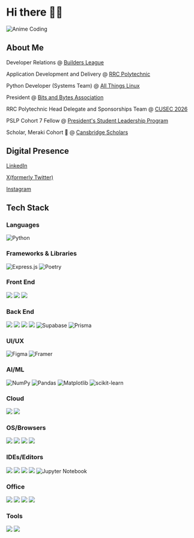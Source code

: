 # Hi there 👨‍💻
![Anime Coding](https://media1.giphy.com/media/v1.Y2lkPTc5MGI3NjExNTlsdzAyNTQ0ZmxxeHcyY3pqMW5wMmxpNnc5N2tzbjFwenU4bWhqZiZlcD12MV9pbnRlcm5hbF9naWZfYnlfaWQmY3Q9Zw/fCTaMi2bSMf9cExRcG/giphy.gif)


## About Me
Developer Relations @ <a href="https://buildersleague.com">Builders League</a>

Application Development and Delivery @ <a href="https://catalogue.rrc.ca/Programs/WPG/Fulltime/ADEVF-DP/Overview">RRC Polytechnic</a>

Python Developer (Systems Team) @ <a href="https://allthingslinux.org">All Things Linux</a>

President @ <a href="https://bitsandbytesassociation.ca">Bits and Bytes Association</a>

RRC Polytechnic Head Delegate and Sponsorships Team @ <a href="https://www.linkedin.com/company/cusec/posts/?feedView=all">CUSEC 2026</a>

PSLP Cohort 7 Fellow @ <a href="https://umanitoba.ca/asper/programs-of-study/presidents-student-leadership-program">President's Student Leadership Program</a>

Scholar, Meraki Cohort 💫 @ <a href="https://www.cansbridgescholars.com/">Cansbridge Scholars</a>

## Digital Presence
<a href="https://www.linkedin.com/in/mccauley-armishaw/">LinkedIn</a>

<a href="https://x.com/mccauleycodes">X(formerly Twitter)</a>

<a href="https://www.instagram.com/mccauleycodes">Instagram</a>

## Tech Stack

### Languages
![Python](https://img.shields.io/badge/python-000000?style=for-the-badge&logo=python&logoColor=ffdd54)

### Frameworks & Libraries
![Express.js](https://img.shields.io/badge/express.js-%23404d59.svg?style=for-the-badge&logo=express&logoColor=000000)
![Poetry](https://img.shields.io/badge/Poetry-%233B82F6.svg?style=for-the-badge&logo=poetry&logoColor=000000)

### Front End
<img src="https://img.shields.io/badge/html5-%23E34F26.svg?style=for-the-badge&logo=html5&logoColor=white" /> <img src="https://img.shields.io/badge/css3-%231572B6.svg?style=for-the-badge&logo=css3&logoColor=white" /> <img src="https://img.shields.io/badge/javascript-%23323330.svg?style=for-the-badge&logo=javascript&logoColor=%23F7DF1E" />

### Back End
<img src="https://img.shields.io/badge/TypeScript-007ACC?style=for-the-badge&logo=typescript&logoColor=white" /> <img src="https://img.shields.io/badge/Node%20js-339933?style=for-the-badge&logo=nodedotjs&logoColor=white" /> <img src="https://img.shields.io/badge/MariaDB-003545?style=for-the-badge&logo=mariadb&logoColor=white" /> <img src="https://img.shields.io/badge/firebase-a08021?style=for-the-badge&logo=firebase&logoColor=ffcd34" />
![Supabase](https://img.shields.io/badge/Supabase-3ECF8E?style=for-the-badge&logo=supabase&logoColor=000000)
![Prisma](https://img.shields.io/badge/Prisma-000000?style=for-the-badge&logo=Prisma&logoColor=white)

### UI/UX
![Figma](https://img.shields.io/badge/Figma-000000?style=for-the-badge&logo=figma&logoColor=white)
![Framer](https://img.shields.io/badge/Framer-black?style=for-the-badge&logo=framer&logoColor=white)

### AI/ML
![NumPy](https://img.shields.io/badge/numpy-%23013243.svg?style=for-the-badge&logo=numpy&logoColor=white)
![Pandas](https://img.shields.io/badge/pandas-%23150458.svg?style=for-the-badge&logo=pandas&logoColor=white)
![Matplotlib](https://img.shields.io/badge/Matplotlib-%23ffffff.svg?style=for-the-badge&logo=Matplotlib&logoColor=black)
![scikit-learn](https://img.shields.io/badge/scikit--learn-%23F7931E.svg?style=for-the-badge&logo=scikit-learn&logoColor=white)

### Cloud
<img src="https://img.shields.io/badge/Amazon_AWS-FF9900?style=for-the-badge&logo=amazonaws&logoColor=white" /> <img src="https://img.shields.io/badge/Google_Cloud-4285F4?style=for-the-badge&logo=google-cloud&logoColor=white" />

### OS/Browsers
<img src="https://img.shields.io/badge/Windows-0078D6?style=for-the-badge&logo=windows&logoColor=white" /> <img src="https://img.shields.io/badge/Linux-FCC624?style=for-the-badge&logo=linux&logoColor=black"/> <img src="https://img.shields.io/badge/Arc-1638FB?style=for-the-badge&logo=Arc&logoColor=white " /> <img src="https://img.shields.io/badge/Google_chrome-4285F4?style=for-the-badge&logo=Google-chrome&logoColor=white" />

### IDEs/Editors
<img src="https://img.shields.io/badge/Notepad++-90E59A.svg?style=for-the-badge&logo=notepad%2B%2B&logoColor=black" /> <img src="https://img.shields.io/badge/VSCode-0078D4?style=for-the-badge&logo=visual%20studio%20code&logoColor=white" /> <img src="https://img.shields.io/badge/webstorm-143?style=for-the-badge&logo=webstorm&logoColor=white&color=black" /> <img src="https://img.shields.io/badge/pycharm-143?style=for-the-badge&logo=pycharm&logoColor=black&color=black&labelColor=green" />
![Jupyter Notebook](https://img.shields.io/badge/jupyter-%23FA0F00.svg?style=for-the-badge&logo=jupyter&logoColor=white)

### Office
<img src="https://img.shields.io/badge/Microsoft_Word-2B579A?style=for-the-badge&logo=microsoft-word&logoColor=white" /> <img src="https://img.shields.io/badge/Microsoft_PowerPoint-B7472A?style=for-the-badge&logo=microsoft-powerpoint&logoColor=white" /> <img src="https://img.shields.io/badge/Microsoft_Excel-217346?style=for-the-badge&logo=microsoft-excel&logoColor=white" /> <img src="https://img.shields.io/badge/Notion-000000?style=for-the-badge&logo=notion&logoColor=white" />

### Tools
<img src="https://img.shields.io/badge/Jest-C21325?style=for-the-badge&logo=jest&logoColor=white" /> <img src="https://img.shields.io/badge/VirtualBox-21416b?style=for-the-badge&logo=VirtualBox&logoColor=white" />
